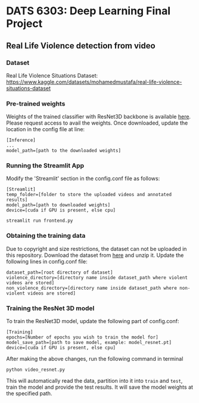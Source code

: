# **DATS 6303: Deep Learning Final Project**
## Real Life Violence detection from video

### Dataset
Real Life Violence Situations Dataset: https://www.kaggle.com/datasets/mohamedmustafa/real-life-violence-situations-dataset

### Pre-trained weights
Weights of the trained classifier with ResNet3D backbone is available [here](https://drive.google.com/file/d/1BWmsp_PVSEqfKwnlmHfZ_AW4ssw3Amu1/view?usp=sharing). Please request access to avail the weights.
Once downloaded, update the location in the config file at line:
```
[Inference]
...
model_path=[path to the downloaded weights]
```

### Running the Streamlit App
Modify the 'Streamlit' section in the config.conf file as follows:
```
[Streamlit]
temp_folder=[folder to store the uploaded videos and annotated results]
model_path=[path to downloaded weights]
device=[cuda if GPU is present, else cpu]
```

```shell
streamlit run frontend.py
```

### Obtaining the training data
Due to copyright and size restrictions, the dataset can not be uploaded in this repository.
Download the dataset from [here](https://www.kaggle.com/datasets/mohamedmustafa/real-life-violence-situations-dataset) and unzip it.
Update the following lines in config.conf file:
````
dataset_path=[root directory of dataset]
violence_directory=[directory name inside dataset_path where violent videos are stored]
non_violence_directory=[directory name inside dataset_path where non-violent videos are stored]
````

### Training the ResNet 3D model
To train the ResNet3D model, update the following part of config.conf:
```
[Training]
epochs=[Number of epochs you wish to train the model for]
model_save_path=[path to save model, example: model_resnet.pt]
device=[cuda if GPU is present, else cpu]
```
After making the above changes, run the following command in terminal
```shell
python video_resnet.py
```
This will automatically read the data, partition into it into `train` and `test`, train the model and provide the test results.
It will save the model weights at the specified path.

